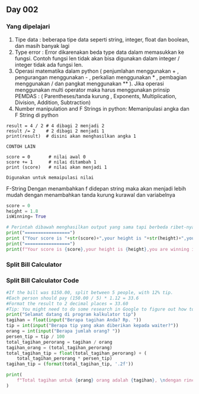 ## Day 002

### Yang dipelajari
1. Tipe data : beberapa tipe data seperti string, integer, float dan boolean, dan masih banyak lagi
2. Type error : Error dikarenakan beda type data dalam memasukkan ke fungsi. Contoh fungsi len tidak akan bisa digunakan dalam integer / integer tidak ada fungsi len.
3. Operasi matematika dalam python ( penjumlahan menggunakan + , pengurangan menggunakan - , perkalian menggunakan * , pembagian menggunakan / dan pangkat menggunakan ** ). Jika operasi menggunakan multi operator maka harus menggunakan prinsip PEMDAS : ( Parentheses/tanda kurung , Exponents, Multiplication, Division, Addition, Subtraction)
4. Number manipulation and F Strings in python: Memanipulasi angka dan F String di python
```
result = 4 / 2 # 4 dibagi 2 menjadi 2
result /= 2    # 2 dibagi 2 menjadi 1
print(result)  # disini akan menghasilkan angka 1

CONTOH LAIN 

score = 0       # nilai awal 0
score += 1      # nilai ditambah 1
print (score)   # nilai akan menjadi 1

Digunakan untuk memaipulasi nilai
```
F-String 
Dengan menambahkan f didepan string maka akan menjadi lebih mudah dengan menambahkan tanda kurung kurawal dan variabelnya

```python
score = 0
height = 1.8 
isWinning= True

# Perintah dibawah menghasilkan output yang sama tapi berbeda ribet-nya
print("=================")
print ("Your score is "+str(score)+",your height is "+str(height)+",you are winning is "+str(isWinning))
print("=================")
print(f"Your score is {score},your height is {height},you are winning is {isWinning} ")
```
### Split Bill Calculator

### Split Bill Calculator Code
```python
#If the bill was $150.00, split between 5 people, with 12% tip.
#Each person should pay (150.00 / 5) * 1.12 = 33.6
#Format the result to 2 decimal places = 33.60
#Tip: You might need to do some research in Google to figure out how to do this.
print("Selamat datang di program kalkulator tip")
tagihan = float(input("Berapa tagihan Anda? Rp. "))
tip = int(input("Berapa tip yang akan diberikan kepada waiter?"))
orang = int(input("Berapa jumlah orang? "))
persen_tip = tip / 100
total_tagihan_perorang = tagihan / orang
tagihan_orang = (total_tagihan_perorang)
total_tagihan_tip = float(total_tagihan_perorang) + (
    total_tagihan_perorang * persen_tip)
tagihan_tip = (format(total_tagihan_tip, '.2f'))

print(
    f"Total tagihan untuk {orang} orang adalah {tagihan}, \ndengan rincian perorang masing-masing {total_tagihan_perorang},\nditambah dengan tip sebesar {tip}%, \nmaka untuk setiap orang harus membayar {tagihan_tip}"
)
```
